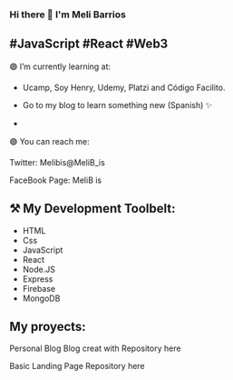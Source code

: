 ### Hi there 👋 I'm Meli Barrios

#JavaScript #React #Web3
-

🟣 I’m currently learning at:

-  Ucamp, Soy Henry, Udemy, Platzi and Código Facilito.

- Go to my blog to learn something new (Spanish)
✨ 

-
🟣 You can reach me:

Twitter: Melibis@MeliB_is

FaceBook Page: MeliB is

                                                     
⚒   My Development Toolbelt:
-
- HTML
- Css
- JavaScript
- React
- Node.JS
- Express
- Firebase
- MongoDB


My proyects:
-
Personal Blog
Blog creat with 
Repository here

Basic Landing Page
Repository here
                                                     


<!--
**MeliBis/MeliBis** is a ✨ _special_ ✨ repository because its `README.md` (this file) appears on your GitHub profile.

Here are some ideas to get you started:

- 🔭 I’m currently working on ...
- 🌱 I’m currently learning ...
- 👯 I’m looking to collaborate on ...
- 🤔 I’m looking for help with ...
- 💬 Ask me about ...
- 📫 How to reach me: ...
- 😄 Pronouns: ...
- ⚡ Fun fact: ...
-->
